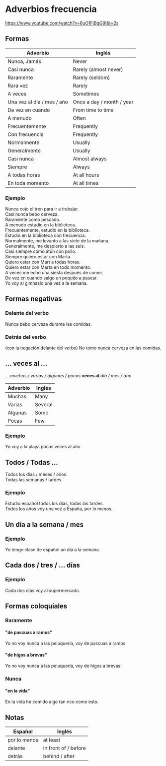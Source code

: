 # Adverbios frecuencia

https://www.youtube.com/watch?v=6uO1FiBgG9I&t=2s

## Formas

| Adverbio                    | Inglés                    |
|-----------------------------|---------------------------|
| Nunca, Jamás                | Never                     |
| Casi nunca                  | Rarely (almost never)     |
| Raramente                   | Rarely (seldom)           |
| Rara vez                    | Rarely                    |
| A veces                     | Sometimes                 |
| Una vez al día / mes / año  | Once a day / month / year |
| De vez en cuando            | From time to time         |
| A menudo                    | Often                     |
| Frecuentemente              | Frequently                |
| Con frecuencia              | Frequently                |
| Normalmente                 | Usually                   |
| Generalmente                | Usually                   |
| Casi nunca                  | Almost always             |
| Siempre                     | Always                    |
| A todas horas               | At all hours              |
| En toda momento             | At all times              |

### Ejemplo

Nunca cojo el tren para ir a trabajar.  
Casi nunca bebo cerveza.  
Raramente como pescado.  
A menudo estudio en la biblioteca.  
Frecuentemente, estudio en la biblioteca.  
Estudio en la biblioteca con frecuencia.  
Normalmente, me levanto a las siete de la mañana.  
Generalmente, me despierto a las seis.  
Casi siempre como atún con pollo.  
Siempre quiero estar con Marta.  
Quiero estar con Mart a todas horas.  
Quiero estar con Marta en todo momento.  
A veces me echo una siesta después de comer.  
De vez en cuando salgo un poquito a pasear.  
Yo voy al gimnasio una vez a la semana.

## Formas negativas

### Delante del verbo

Nunca bebo cerveza durante las comidas.

### Detrás del verbo

(con la negación delante del verbo)
No tomo nunca cerveza en las comidas.

## ... veces al ...

... *muchas / varias / algunas / pocas* **veces al** *día / mes / año*

| Adverbio | Inglés  |
|----------|---------|
| Muchas   | Many    |
| Varias   | Several |
| Algunas  | Some    |
| Pocas    | Few     |

### Ejemplo

Yo voy a la playa pocas veces al año

## Todos / Todas ...

Todos los días / meses / años.  
Todas las semanas / tardes.

### Ejemplo

Estudio español todos los dias, todas las tardes.  
Todos los años voy una vez a España, por lo menos.

## Un día a la semana / mes

### Ejemplo

Yo tengo clase de español un día a la semana.

## Cada dos / tres / ... días

### Ejemplo

Cada dos días voy al supermercado.

## Formas coloquiales

### Raramente

#### "de pascuas a ramos"

Yo no voy nunca a las peluquería, voy de pascuas a ramos.

#### "de higos a brevas"

Yo no voy nunca a las peluquería, voy de higos a brevas.

### Nunca

#### "en la vida"

En la vida he comido algo tan rico como esto.

## Notas

| Español      | Inglés               |
|--------------|----------------------|
| por lo menos | at least             |
| delante      | in front of / before |
| detrás       | behind / after       |
